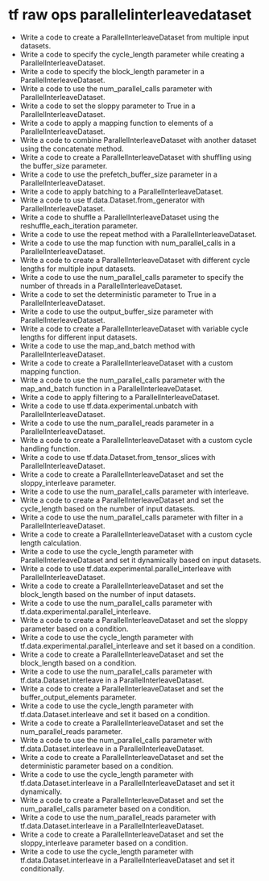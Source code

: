 # tf raw ops parallelinterleavedataset

- Write a code to create a ParallelInterleaveDataset from multiple input datasets.
- Write a code to specify the cycle_length parameter while creating a ParallelInterleaveDataset.
- Write a code to specify the block_length parameter in a ParallelInterleaveDataset.
- Write a code to use the num_parallel_calls parameter with ParallelInterleaveDataset.
- Write a code to set the sloppy parameter to True in a ParallelInterleaveDataset.
- Write a code to apply a mapping function to elements of a ParallelInterleaveDataset.
- Write a code to combine ParallelInterleaveDataset with another dataset using the concatenate method.
- Write a code to create a ParallelInterleaveDataset with shuffling using the buffer_size parameter.
- Write a code to use the prefetch_buffer_size parameter in a ParallelInterleaveDataset.
- Write a code to apply batching to a ParallelInterleaveDataset.
- Write a code to use tf.data.Dataset.from_generator with ParallelInterleaveDataset.
- Write a code to shuffle a ParallelInterleaveDataset using the reshuffle_each_iteration parameter.
- Write a code to use the repeat method with a ParallelInterleaveDataset.
- Write a code to use the map function with num_parallel_calls in a ParallelInterleaveDataset.
- Write a code to create a ParallelInterleaveDataset with different cycle lengths for multiple input datasets.
- Write a code to use the num_parallel_calls parameter to specify the number of threads in a ParallelInterleaveDataset.
- Write a code to set the deterministic parameter to True in a ParallelInterleaveDataset.
- Write a code to use the output_buffer_size parameter with ParallelInterleaveDataset.
- Write a code to create a ParallelInterleaveDataset with variable cycle lengths for different input datasets.
- Write a code to use the map_and_batch method with ParallelInterleaveDataset.
- Write a code to create a ParallelInterleaveDataset with a custom mapping function.
- Write a code to use the num_parallel_calls parameter with the map_and_batch function in a ParallelInterleaveDataset.
- Write a code to apply filtering to a ParallelInterleaveDataset.
- Write a code to use tf.data.experimental.unbatch with ParallelInterleaveDataset.
- Write a code to use the num_parallel_reads parameter in a ParallelInterleaveDataset.
- Write a code to create a ParallelInterleaveDataset with a custom cycle handling function.
- Write a code to use tf.data.Dataset.from_tensor_slices with ParallelInterleaveDataset.
- Write a code to create a ParallelInterleaveDataset and set the sloppy_interleave parameter.
- Write a code to use the num_parallel_calls parameter with interleave.
- Write a code to create a ParallelInterleaveDataset and set the cycle_length based on the number of input datasets.
- Write a code to use the num_parallel_calls parameter with filter in a ParallelInterleaveDataset.
- Write a code to create a ParallelInterleaveDataset with a custom cycle length calculation.
- Write a code to use the cycle_length parameter with ParallelInterleaveDataset and set it dynamically based on input datasets.
- Write a code to use tf.data.experimental.parallel_interleave with ParallelInterleaveDataset.
- Write a code to create a ParallelInterleaveDataset and set the block_length based on the number of input datasets.
- Write a code to use the num_parallel_calls parameter with tf.data.experimental.parallel_interleave.
- Write a code to create a ParallelInterleaveDataset and set the sloppy parameter based on a condition.
- Write a code to use the cycle_length parameter with tf.data.experimental.parallel_interleave and set it based on a condition.
- Write a code to create a ParallelInterleaveDataset and set the block_length based on a condition.
- Write a code to use the num_parallel_calls parameter with tf.data.Dataset.interleave in a ParallelInterleaveDataset.
- Write a code to create a ParallelInterleaveDataset and set the buffer_output_elements parameter.
- Write a code to use the cycle_length parameter with tf.data.Dataset.interleave and set it based on a condition.
- Write a code to create a ParallelInterleaveDataset and set the num_parallel_reads parameter.
- Write a code to use the num_parallel_calls parameter with tf.data.Dataset.interleave in a ParallelInterleaveDataset.
- Write a code to create a ParallelInterleaveDataset and set the deterministic parameter based on a condition.
- Write a code to use the cycle_length parameter with tf.data.Dataset.interleave in a ParallelInterleaveDataset and set it dynamically.
- Write a code to create a ParallelInterleaveDataset and set the num_parallel_calls parameter based on a condition.
- Write a code to use the num_parallel_reads parameter with tf.data.Dataset.interleave in a ParallelInterleaveDataset.
- Write a code to create a ParallelInterleaveDataset and set the sloppy_interleave parameter based on a condition.
- Write a code to use the cycle_length parameter with tf.data.Dataset.interleave in a ParallelInterleaveDataset and set it conditionally.